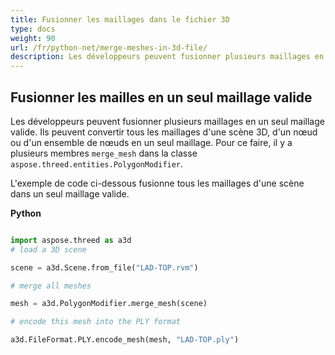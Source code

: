 ```yaml
---
title: Fusionner les maillages dans le fichier 3D
type: docs
weight: 90
url: /fr/python-net/merge-meshes-in-3d-file/
description: Les développeurs peuvent fusionner plusieurs maillages en un seul maillage valide. Ils peuvent convertir tous les maillages d'une scène 3D, d'un nœud ou d'un ensemble de nœuds en un seul maillage. Pour ce faire, il y a trois membres MergeMesh dans la classe Aspose.ThreeD.Entities.PolygonModifier.
---
```

##  **Fusionner les mailles en un seul maillage valide**
Les développeurs peuvent fusionner plusieurs maillages en un seul maillage valide. Ils peuvent convertir tous les maillages d'une scène 3D, d'un nœud ou d'un ensemble de nœuds en un seul maillage. Pour ce faire, il y a plusieurs membres `merge_mesh` dans la classe `aspose.threed.entities.PolygonModifier`.

L'exemple de code ci-dessous fusionne tous les maillages d'une scène dans un seul maillage valide.

**Python**

```py

import aspose.threed as a3d
# load a 3D scene

scene = a3d.Scene.from_file("LAD-TOP.rvm")

# merge all meshes

mesh = a3d.PolygonModifier.merge_mesh(scene)

# encode this mesh into the PLY format

a3d.FileFormat.PLY.encode_mesh(mesh, "LAD-TOP.ply")

```

